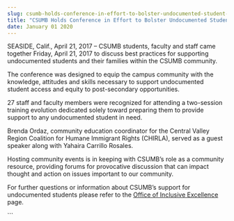 ```yaml
---
slug: csumb-holds-conference-in-effort-to-bolster-undocumented-student-support
title: "CSUMB Holds Conference in Effort to Bolster Undocumented Student Support"
date: January 01 2020
---
```


  
<p>
  SEASIDE, Calif., April 21, 2017 – CSUMB students, faculty and staff came
  together Friday, April 21, 2017 to discuss best practices for supporting
  undocumented students and their families within the CSUMB community.
</p>
<p>
  The conference was designed to equip the campus community with the knowledge,
  attitudes and skills necessary to support undocumented student access and
  equity to post&#45;secondary opportunities.
</p>
<p>
  27 staff and faculty members were recognized for attending a two&#45;session
  training evolution dedicated solely toward preparing them to provide support
  to any undocumented student in need.
</p>
<p>
  Brenda Ordaz, community education coordinator for the Central Valley Region
  Coalition for Humane Immigrant Rights &#40;CHIRLA&#41;, served as a guest
  speaker along with Yahaira Carrillo Rosales.
</p>
<p>
  Hosting community events is in keeping with CSUMB’s role as a community
  resource, providing forums for provocative discussion that can impact thought
  and action on issues important to our community.
</p>
<p>
  For further questions or information about CSUMB’s support for undocumented
  students please refer to the
  <a href="https://csumb.edu/diversity">Office of Inclusive Excellence</a> page.
</p>
```
